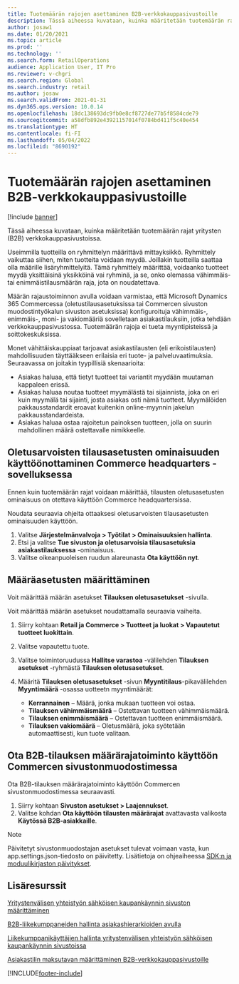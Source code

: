 ```yaml
---
title: Tuotemäärän rajojen asettaminen B2B-verkkokauppasivustoille
description: Tässä aiheessa kuvataan, kuinka määritetään tuotemäärän rajat yritysten (B2B) verkkokauppasivustoissa.
author: josaw1
ms.date: 01/20/2021
ms.topic: article
ms.prod: ''
ms.technology: ''
ms.search.form: RetailOperations
audience: Application User, IT Pro
ms.reviewer: v-chgri
ms.search.region: Global
ms.search.industry: retail
ms.author: josaw
ms.search.validFrom: 2021-01-31
ms.dyn365.ops.version: 10.0.14
ms.openlocfilehash: 18dc138693dc9fb0e8cf8727de77b5f8584cde79
ms.sourcegitcommit: a58dfb892e43921157014f0784bd411f5c40e454
ms.translationtype: HT
ms.contentlocale: fi-FI
ms.lasthandoff: 05/04/2022
ms.locfileid: "8690192"
---
```

# <a name="set-product-quantity-limits-for-b2b-e-commerce-sites"></a>Tuotemäärän rajojen asettaminen B2B-verkkokauppasivustoille

[!include [banner](../../includes/banner.md)]

Tässä aiheessa kuvataan, kuinka määritetään tuotemäärän rajat yritysten (B2B) verkkokauppasivustoissa.

Useimmilla tuotteilla on ryhmittelyn määrittävä mittayksikkö. Ryhmittely vaikuttaa siihen, miten tuotteita voidaan myydä. Joillakin tuotteilla saattaa olla määrille lisäryhmittelyitä. Tämä ryhmittely määrittää, voidaanko tuotteet myydä yksittäisinä yksikköinä vai ryhminä, ja se, onko olemassa vähimmäis- tai enimmäistilausmäärän raja, jota on noudatettava.

Määrän rajaustoiminnon avulla voidaan varmistaa, että Microsoft Dynamics 365 Commercessa (oletustilausasetuksissa tai Commercen sivuston muodostintyökalun sivuston asetuksissa) konfiguroituja vähimmäis-, enimmäis-, moni- ja vakiomääriä sovelletaan asiakastilauksiin, jotka tehdään verkkokauppasivustossa. Tuotemäärän rajoja ei tueta myyntipisteissä ja soittokeskuksissa.

Monet vähittäiskauppiaat tarjoavat asiakastilausten (eli erikoistilausten) mahdollisuuden täyttääkseen erilaisia eri tuote- ja palveluvaatimuksia. Seuraavassa on joitakin tyypillisiä skenaarioita:

- Asiakas haluaa, että tietyt tuotteet tai variantit myydään muutaman kappaleen erissä.
- Asiakas haluaa noutaa tuotteet myymälästä tai sijainnista, joka on eri kuin myymälä tai sijainti, josta asiakas osti nämä tuotteet. Myymälöiden pakkausstandardit eroavat kuitenkin online-myynnin jakelun pakkausstandardeista.
- Asiakas haluaa ostaa rajoitetun painoksen tuotteen, jolla on suurin mahdollinen määrä ostettavalle nimikkeelle.

## <a name="turn-on-the-default-order-settings-feature-in-commerce-headquarters"></a>Oletusarvoisten tilausasetusten ominaisuuden käyttöönottaminen Commerce headquarters -sovelluksessa

Ennen kuin tuotemäärän rajat voidaan määrittää, tilausten oletusasetusten ominaisuus on otettava käyttöön Commerce headquartersissa.

Noudata seuraavia ohjeita ottaaksesi oletusarvoisten tilausasetusten ominaisuuden käyttöön.

1. Valitse **Järjestelmänvalvoja \> Työtilat \> Ominaisuuksien hallinta**.
1. Etsi ja valitse **Tue sivuston ja oletusarvoisia tilausasetuksia asiakastilauksessa** -ominaisuus.
1. Valitse oikeanpuoleisen ruudun alareunasta **Ota käyttöön nyt**. 

## <a name="define-quantity-settings"></a>Määräasetusten määrittäminen 

Voit määrittää määrän asetukset **Tilauksen oletusasetukset** -sivulla.

Voit määrittää määrän asetukset noudattamalla seuraavia vaiheita. 

1. Siirry kohtaan **Retail ja Commerce \> Tuotteet ja luokat \> Vapautetut tuotteet luokittain**.
1. Valitse vapautettu tuote.
1. Valitse toimintoruudussa **Hallitse varastoa** -välilehden **Tilauksen asetukset** -ryhmästä **Tilauksen oletusasetukset**. 
1. Määritä **Tilauksen oletusasetukset** -sivun **Myyntitilaus**-pikavälilehden **Myyntimäärä** -osassa uotteetn myyntimäärät:

    - **Kerrannainen** – Määrä, jonka mukaan tuotteen voi ostaa.
    - **Tilauksen vähimmäismäärä** – Ostettavan tuotteen vähimmäismäärä.
    - **Tilauksen enimmäismäärä** – Ostettavan tuotteen enimmäismäärä.
    - **Tilauksen vakiomäärä** – Oletusmäärä, joka syötetään automaattisesti, kun tuote valitaan.

## <a name="turn-on-the-b2b-order-quantity-limits-feature-in-commerce-site-builder"></a>Ota B2B-tilauksen määrärajatoiminto käyttöön Commercen sivustonmuodostimessa

Ota B2B-tilauksen määrärajatoiminto käyttöön Commercen sivustonmuodostimessa seuraavasti.

1. Siirry kohtaan **Sivuston asetukset \> Laajennukset**.
1. Valitse kohdan **Ota käyttöön tilausten määrärajat** avattavasta valikosta **Käytössä B2B-asiakkaille**. 

> [!NOTE] 
> Päivitetyt sivustonmuodostajan asetukset tulevat voimaan vasta, kun app.settings.json-tiedosto on päivitetty. Lisätietoja on ohjeaiheessa [SDK:n ja moduulikirjaston päivitykset](../e-commerce-extensibility/sdk-updates.md#update-the-appsettingsjson-file).

## <a name="additional-resources"></a>Lisäresurssit

[Yritystenvälisen yhteistyön sähköisen kaupankäynnin sivuston määrittäminen](set-up-b2b-site.md)

[B2B-liikekumppaneiden hallinta asiakashierarkioiden avulla](partners-customer-hierarchies.md)

[Liikekumppanikäyttäjien hallinta yritystenvälisen yhteistyön sähköisen kaupankäynnin sivustoissa](manage-b2b-users.md)

[Asiakastilin maksutavan määrittäminen B2B-verkkokauppasivustoille](payment-method.md)


[!INCLUDE[footer-include](../../includes/footer-banner.md)]
